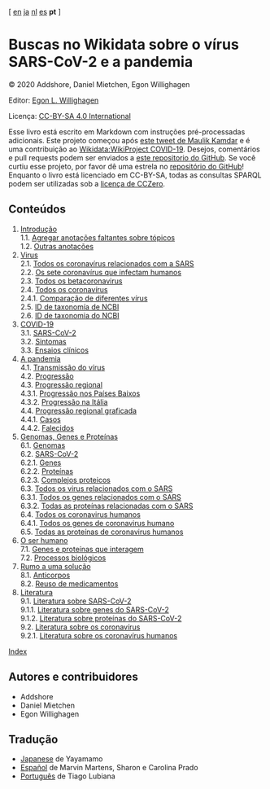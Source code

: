 <!--- THIS FILE IS AUTOGENERATED. DO NOT EDIT IT. -->

[ [en](../index.md) [ja](../ja/index.md) [nl](../nl/index.md) [es](../es/index.md) **pt**  ]

<script type="application/ld+json">
{
  "@context": "http://schema.org",
  "@type": "Book",
  "inLanguage": "pt",
  "name": "Buscas no Wikidata sobre o vírus SARS-CoV-2 e a pandemia ",
  "publisher": {
    "@type": "Organization",
    "name": "GitHub"
  },
  "copyrightYear": "2020",
  "discussionUrl": "https://github.com/egonw/SARS-CoV-2-Queries/issues"
}
</script>

# Buscas no Wikidata sobre o vírus SARS-CoV-2 e a pandemia 

© 2020 Addshore, Daniel Mietchen, Egon Willighagen

Editor: [Egon L. Willighagen](https://orcid.org/0000-0001-7542-0286)

Licença: [CC-BY-SA 4.0 International](https://creativecommons.org/licenses/by-sa/4.0/)

Esse livro está escrito em Markdown com instruções pré-processadas adicionais. Este projeto começou após [este tweet de Maulik Kamdar](https://twitter.com/maulikkamdar/status/1239599404098740225)
e é uma contribuição ao [Wikidata:WikiProject COVID-19](https://www.wikidata.org/wiki/Wikidata:WikiProject_COVID-19).
Desejos, comentários e pull requests podem ser enviados a [este repositorio do GitHub](https://github.com/egonw/SARS-CoV-2-Queries/). Se você curtiu esse projeto, por favor dê uma estrela no [repositório do GitHub](https://github.com/egonw/SARS-CoV-2-Queries/)! Enquanto o livro está licenciado em CC-BY-SA, todas as consultas SPARQL podem ser utilizadas sob a [licença de CCZero](https://creativecommons.org/share-your-work/public-domain/cc0/).

## Conteúdos

1. [Introdução](intro.md) <br />
1.1. [Agregar anotações faltantes sobre tópicos](intro.md#agregar-anotações-faltantes-sobre-tópicos) <br />
1.2. [Outras anotações](intro.md#outras-anotações) <br />
2. [Virus](viruses.md) <br />
2.1. [Todos os coronavírus relacionados com a SARS](viruses.md#todos-os-coronavírus-relacionados-com-a-sars) <br />
2.2. [ Os sete coronavírus que infectam humanos](viruses.md#-os-sete-coronavírus-que-infectam-humanos) <br />
2.3. [Todos os betacoronavirus](viruses.md#todos-os-betacoronavirus) <br />
2.4. [Todos os coronavírus](viruses.md#todos-os-coronavírus) <br />
2.4.1. [Comparação de diferentes vírus](viruses.md#comparação-de-diferentes-vírus) <br />
2.5. [ID de taxonomía de NCBI](viruses.md#id-de-taxonomía-de-ncbi) <br />
2.6. [ID de taxonomia do NCBI](viruses.md#id-de-taxonomia-do-ncbi) <br />
3. [COVID-19](covid.md) <br />
3.1. [SARS-CoV-2](covid.md#sars-cov-2) <br />
3.2. [Sintomas](covid.md#sintomas) <br />
3.3. [Ensaios clínicos](covid.md#ensaios-clínicos) <br />
4. [A pandemia](pandemic.md) <br />
4.1. [<topic>Transmissão</topic> do vírus](pandemic.md#<topic>transmissão</topic>-do-vírus) <br />
4.2. [Progressão](pandemic.md#progressão) <br />
4.3. [Progressão regional](pandemic.md#progressão-regional) <br />
4.3.1. [Progressão nos Países Baixos](pandemic.md#progressão-nos-países-baixos) <br />
4.3.2. [Progressão na Itália](pandemic.md#progressão-na-itália) <br />
4.4. [Progressão regional graficada](pandemic.md#progressão-regional-graficada) <br />
4.4.1. [Casos](pandemic.md#casos) <br />
4.4.2. [Falecidos](pandemic.md#falecidos) <br />
6. [Genomas, Genes e Proteínas](genes.md) <br />
6.1. [Genomas](genes.md#genomas) <br />
6.2. [SARS-CoV-2](genes.md#sars-cov-2) <br />
6.2.1. [Genes](genes.md#genes) <br />
6.2.2. [Proteínas](genes.md#proteínas) <br />
6.2.3. [Complejos proteicos](genes.md#complejos-proteicos) <br />
6.3. [Todos os virus relacionados com o SARS](genes.md#todos-os-virus-relacionados-com-o-sars) <br />
6.3.1. [Todos os genes relacionados com o SARS](genes.md#todos-os-genes-relacionados-com-o-sars) <br />
6.3.2. [Todas as proteínas relacionadas com o SARS](genes.md#todas-as-proteínas-relacionadas-com-o-sars) <br />
6.4. [Todos os coronavirus humanos](genes.md#todos-os-coronavirus-humanos) <br />
6.4.1. [Todos os genes de coronavirus humano](genes.md#todos-os-genes-de-coronavirus-humano) <br />
6.5. [Todas as proteínas de coronavirus humanos](genes.md#todas-as-proteínas-de-coronavirus-humanos) <br />
7. [O ser humano](human.md) <br />
7.1. [Genes e proteínas que interagem](human.md#genes-e-proteínas-que-interagem) <br />
7.2. [Processos biológicos](human.md#processos-biológicos) <br />
8. [Rumo a uma solução](solution.md) <br />
8.1. [Anticorpos](solution.md#anticorpos) <br />
8.2. [Reuso de medicamentos](solution.md#reuso-de-medicamentos) <br />
9. [Literatura](literature.md) <br />
9.1. [Literatura sobre SARS-CoV-2](literature.md#literatura-sobre-sars-cov-2) <br />
9.1.1. [Literatura sobre genes do SARS-CoV-2](literature.md#literatura-sobre-genes-do-sars-cov-2) <br />
9.1.2. [Literatura sobre proteínas do SARS-CoV-2](literature.md#literatura-sobre-proteínas-do-sars-cov-2) <br />
9.2. [Literatura sobre os coronavírus](literature.md#literatura-sobre-os-coronavírus) <br />
9.2.1. [Literatura sobre os coronavírus humanos](literature.md#literatura-sobre-os-coronavírus-humanos) <br />

[Index](indexList.md) <br />

## Autores e contribuidores

* Addshore
* Daniel Mietchen
* Egon Willighagen

## Tradução

* [Japanese](https://egonw.github.io/SARS-CoV-2-Queries/ja/) de Yayamamo
* [Español](https://egonw.github.io/SARS-CoV-2-Queries/es/) de Marvin Martens, Sharon e Carolina Prado
* [Português](https://egonw.github.io/SARS-CoV-2-Queries/pt/) de Tiago Lubiana
